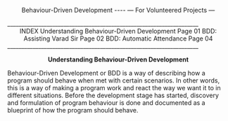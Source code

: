 <center>

</div>
<p align="center">
Behaviour-Driven Development                                              
----             
— For Volunteered Projects —  
</p>

</center>
____________________________________________________________________                      
<center>INDEX   
Understanding Behaviour-Driven Development               Page 01                  
BDD: Assisting Varad Sir                                 Page 02                  
BDD: Automatic Attendance                                Page 04</center>                                       
____________________________________________________________________                                           

<center>

**Understanding Behaviour-Driven Development**

</center>

Behaviour-Driven Development or BDD is a way of describing how a program should behave when met with certain scenarios. In other words, this is a way of making a program work and react the way we want it to in different situations. Before the development stage has started, discovery and formulation of program behaviour is done and documented as a blueprint of how the program should behave.
